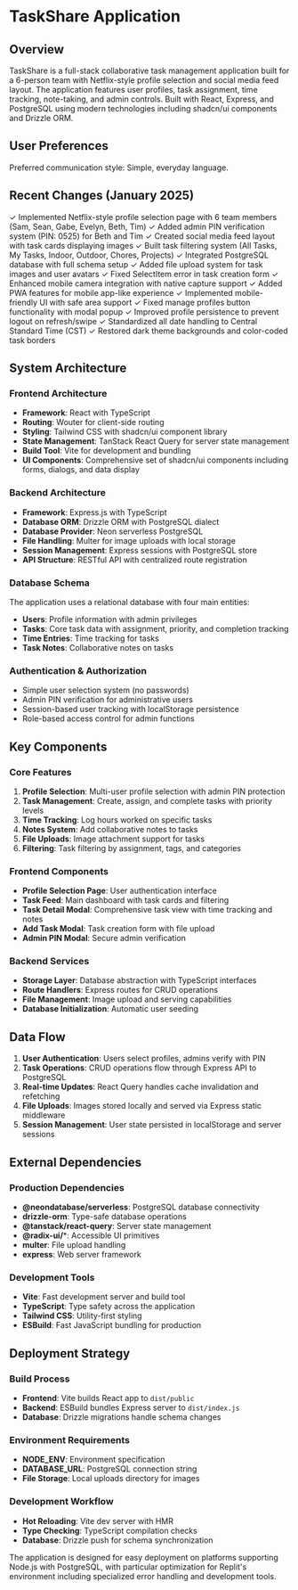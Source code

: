 # TaskShare Application

## Overview

TaskShare is a full-stack collaborative task management application built for a 6-person team with Netflix-style profile selection and social media feed layout. The application features user profiles, task assignment, time tracking, note-taking, and admin controls. Built with React, Express, and PostgreSQL using modern technologies including shadcn/ui components and Drizzle ORM.

## User Preferences

Preferred communication style: Simple, everyday language.

## Recent Changes (January 2025)

✓ Implemented Netflix-style profile selection page with 6 team members (Sam, Sean, Gabe, Evelyn, Beth, Tim)
✓ Added admin PIN verification system (PIN: 0525) for Beth and Tim
✓ Created social media feed layout with task cards displaying images
✓ Built task filtering system (All Tasks, My Tasks, Indoor, Outdoor, Chores, Projects)
✓ Integrated PostgreSQL database with full schema setup
✓ Added file upload system for task images and user avatars
✓ Fixed SelectItem error in task creation form
✓ Enhanced mobile camera integration with native capture support
✓ Added PWA features for mobile app-like experience
✓ Implemented mobile-friendly UI with safe area support
✓ Fixed manage profiles button functionality with modal popup
✓ Improved profile persistence to prevent logout on refresh/swipe
✓ Standardized all date handling to Central Standard Time (CST)
✓ Restored dark theme backgrounds and color-coded task borders

## System Architecture

### Frontend Architecture
- **Framework**: React with TypeScript
- **Routing**: Wouter for client-side routing
- **Styling**: Tailwind CSS with shadcn/ui component library
- **State Management**: TanStack React Query for server state management
- **Build Tool**: Vite for development and bundling
- **UI Components**: Comprehensive set of shadcn/ui components including forms, dialogs, and data display

### Backend Architecture
- **Framework**: Express.js with TypeScript
- **Database ORM**: Drizzle ORM with PostgreSQL dialect
- **Database Provider**: Neon serverless PostgreSQL
- **File Handling**: Multer for image uploads with local storage
- **Session Management**: Express sessions with PostgreSQL store
- **API Structure**: RESTful API with centralized route registration

### Database Schema
The application uses a relational database with four main entities:
- **Users**: Profile information with admin privileges
- **Tasks**: Core task data with assignment, priority, and completion tracking
- **Time Entries**: Time tracking for tasks
- **Task Notes**: Collaborative notes on tasks

### Authentication & Authorization
- Simple user selection system (no passwords)
- Admin PIN verification for administrative users
- Session-based user tracking with localStorage persistence
- Role-based access control for admin functions

## Key Components

### Core Features
1. **Profile Selection**: Multi-user profile selection with admin PIN protection
2. **Task Management**: Create, assign, and complete tasks with priority levels
3. **Time Tracking**: Log hours worked on specific tasks
4. **Notes System**: Add collaborative notes to tasks
5. **File Uploads**: Image attachment support for tasks
6. **Filtering**: Task filtering by assignment, tags, and categories

### Frontend Components
- **Profile Selection Page**: User authentication interface
- **Task Feed**: Main dashboard with task cards and filtering
- **Task Detail Modal**: Comprehensive task view with time tracking and notes
- **Add Task Modal**: Task creation form with file upload
- **Admin PIN Modal**: Secure admin verification

### Backend Services
- **Storage Layer**: Database abstraction with TypeScript interfaces
- **Route Handlers**: Express routes for CRUD operations
- **File Management**: Image upload and serving capabilities
- **Database Initialization**: Automatic user seeding

## Data Flow

1. **User Authentication**: Users select profiles, admins verify with PIN
2. **Task Operations**: CRUD operations flow through Express API to PostgreSQL
3. **Real-time Updates**: React Query handles cache invalidation and refetching
4. **File Uploads**: Images stored locally and served via Express static middleware
5. **Session Management**: User state persisted in localStorage and server sessions

## External Dependencies

### Production Dependencies
- **@neondatabase/serverless**: PostgreSQL database connectivity
- **drizzle-orm**: Type-safe database operations
- **@tanstack/react-query**: Server state management
- **@radix-ui/***: Accessible UI primitives
- **multer**: File upload handling
- **express**: Web server framework

### Development Tools
- **Vite**: Fast development server and build tool
- **TypeScript**: Type safety across the application
- **Tailwind CSS**: Utility-first styling
- **ESBuild**: Fast JavaScript bundling for production

## Deployment Strategy

### Build Process
- **Frontend**: Vite builds React app to `dist/public`
- **Backend**: ESBuild bundles Express server to `dist/index.js`
- **Database**: Drizzle migrations handle schema changes

### Environment Requirements
- **NODE_ENV**: Environment specification
- **DATABASE_URL**: PostgreSQL connection string
- **File Storage**: Local uploads directory for images

### Development Workflow
- **Hot Reloading**: Vite dev server with HMR
- **Type Checking**: TypeScript compilation checks
- **Database**: Drizzle push for schema synchronization

The application is designed for easy deployment on platforms supporting Node.js with PostgreSQL, with particular optimization for Replit's environment including specialized error handling and development tools.